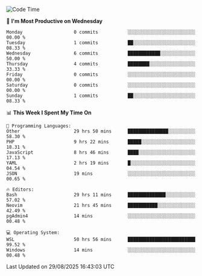 <!--START_SECTION:waka-->
![Code Time](http://img.shields.io/badge/Code%20Time-5%2C704%20hrs%2038%20mins-blue)

📅 **I'm Most Productive on Wednesday** 

```text
Monday                   0 commits           ░░░░░░░░░░░░░░░░░░░░░░░░░   00.00 % 
Tuesday                  1 commits           ██░░░░░░░░░░░░░░░░░░░░░░░   08.33 % 
Wednesday                6 commits           ████████████░░░░░░░░░░░░░   50.00 % 
Thursday                 4 commits           ████████░░░░░░░░░░░░░░░░░   33.33 % 
Friday                   0 commits           ░░░░░░░░░░░░░░░░░░░░░░░░░   00.00 % 
Saturday                 0 commits           ░░░░░░░░░░░░░░░░░░░░░░░░░   00.00 % 
Sunday                   1 commits           ██░░░░░░░░░░░░░░░░░░░░░░░   08.33 % 
```


📊 **This Week I Spent My Time On** 

```text
💬 Programming Languages: 
Other                    29 hrs 50 mins      ███████████████░░░░░░░░░░   58.30 % 
PHP                      9 hrs 22 mins       █████░░░░░░░░░░░░░░░░░░░░   18.31 % 
JavaScript               8 hrs 46 mins       ████░░░░░░░░░░░░░░░░░░░░░   17.13 % 
YAML                     2 hrs 19 mins       █░░░░░░░░░░░░░░░░░░░░░░░░   04.54 % 
JSON                     19 mins             ░░░░░░░░░░░░░░░░░░░░░░░░░   00.65 % 

🔥 Editors: 
Bash                     29 hrs 11 mins      ██████████████░░░░░░░░░░░   57.02 % 
Neovim                   21 hrs 45 mins      ███████████░░░░░░░░░░░░░░   42.49 % 
pgAdmin4                 14 mins             ░░░░░░░░░░░░░░░░░░░░░░░░░   00.48 % 

💻 Operating System: 
WSL                      50 hrs 56 mins      █████████████████████████   99.52 % 
Windows                  14 mins             ░░░░░░░░░░░░░░░░░░░░░░░░░   00.48 % 
```


 Last Updated on 29/08/2025 16:43:03 UTC
<!--END_SECTION:waka-->
